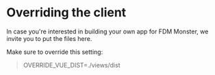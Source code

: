 # Overriding the client

In case you're interested in building your own app for FDM Monster, we invite you to put the files here.

Make sure to override this setting:
> OVERRIDE_VUE_DIST=./views/dist
